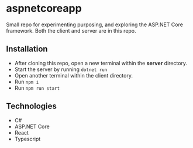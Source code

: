 # aspnetcoreapp

Small repo for experimenting purposing, and exploring the ASP.NET Core framework.
Both the client and server are in this repo.

## Installation

- After cloning this repo, open a new terminal within the **server** directory.
- Start the server by running `dotnet run`
- Open another terminal within the client directory.
- Run `npm i`
- Run `npm run start`

## Technologies

- C#
- ASP.NET Core
- React
- Typescript
